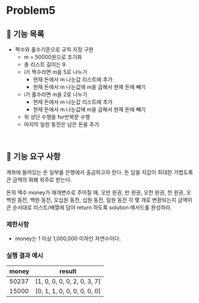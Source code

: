 # Problem5

## 🚀 기능 목록

- 짝수와 홀수기준으로 규칙 지정 구현
    - m = 50000원으로 초기화
    - 총 리스트 길이는 9
    - i가 짝수라면 m을 5로 나누기 
      - 현재 돈에서 m 나눈값 리스트에 추가
      - 현재 돈에서 m 나눈값에 m을 곱해서 현재 돈에 빼기
    - i가 홀수라면 m을 2로 나누기
        - 현재 돈에서 m 나눈값 리스트에 추가
        - 현재 돈에서 m 나눈값에 m을 곱해서 현재 돈에 빼기
    - 위 상단 수행을 for반복문 수행
    - 마지막 일원 동전은 남은 돈을 추가

<br>


## 🚀 기능 요구 사항

계좌에 들어있는 돈 일부를 은행에서 출금하고자 한다. 돈 담을 지갑이 최대한 가볍도록 큰 금액의 화폐 위주로 받는다.

돈의 액수 money가 매개변수로 주어질 때, 오만 원권, 만 원권, 오천 원권, 천 원권, 오백원 동전, 백원 동전, 오십원 동전, 십원 동전, 일원 동전 각 몇 개로 변환되는지 금액이 큰 순서대로 리스트/배열에 담아 return 하도록 solution 메서드를 완성하라.

### 제한사항

- money는 1 이상 1,000,000 이하인 자연수이다.

### 실행 결과 예시

| money | result |
| --- | --- |
| 50237	| [1, 0, 0, 0, 0, 2, 0, 3, 7] |
| 15000	| [0, 1, 1, 0, 0, 0, 0, 0, 0] |